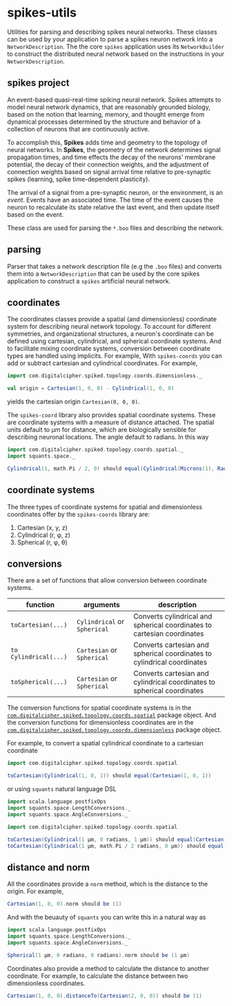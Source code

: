 # spikes-utils
Utilities for parsing and describing spikes neural networks. These classes can be used by your application to 
parse a spikes neuron network into a `NetworkDescription`. The the core `spikes` application uses its `NetworkBuilder` 
to construct the distributed neural network based on the instructions in your `NetworkDescription`.

## spikes project
An event-based quasi-real-time spiking neural network. Spikes attempts to model neural network dynamics, that are reasonably
grounded biology, based on the notion that learning, memory, and thought emerge from dynamical processes
determined by the structure and behavior of a collection of neurons that are continuously active.

To accomplish this, **Spikes** adds time and geometry to the topology of neural networks. In **Spikes**, the geometry of the network
determines signal propagation times, and time effects the decay of the neurons' membrane potential, the decay of their connection weights,
and the adjustment of connection weights based on signal arrival time relative to pre-synaptic spikes (learning, spike 
time-dependent plasticity). 

The arrival of a signal from a pre-synaptic neuron, or the environment, is an *event*. Events have an
associated time. The time of the event causes the neuron to recalculate its state relative the last event, and then
update itself based on the event.

These class are used for parsing the `*.boo` files and describing the network. 

## parsing
Parser that takes a network description file (e.g the `.boo` files) and converts them into a `NetworkDescription` that 
can be used by the core spikes application to construct a `spikes` artificial neural network.

## coordinates
The coordinates classes provide a spatial (and dimensionless) coordinate system for describing neural
network topology. To account for different symmetries, and organizational structures, a neuron's coordinate
can be defined using cartesian, cylindrical, and spherical coordinate systems. And to facilitate mixing 
coordinate systems, conversion between coordinate types are handled using implicits. For example, With 
`spikes-coords` you can add or subtract cartesian and cylindrical coordinates. For example,

```scala
import com.digitalcipher.spiked.topology.coords.dimensionless._

val origin = Cartesian(1, 0, 0) - Cylindrical(1, 0, 0)
```

yields the cartesian origin `Cartesian(0, 0, 0)`.

The `spikes-coord` library also provides spatial coordinate systems. These are coordinate systems with
a measure of distance attached. The spatial units default to µm for distance, which are biologically 
sensible for describing neuronal locations. The angle default to radians. In this way

```scala
import com.digitalcipher.spiked.topology.coords.spatial._
import squants.space._

Cylindrical(1, math.Pi / 2, 0) should equal(Cylindrical(Microns(1), Radians(math.Pi / 2), Microns(0)))
```

## coordinate systems

The three types of coordinate systems for spatial and dimensionless coordinates offer by the `spikes-coords` 
library are:
1. Cartesian (x, y, z)
2. Cylindrical (r, φ, z)
3. Spherical (r, φ, θ)

## conversions
There are a set of functions that allow conversion between coordinate systems. 

| function | arguments | description |
| -------- | --- | --- |
| `toCartesian(...)` | `Cylindrical` or `Spherical` | Converts cylindrical and spherical coordinates to cartesian coordinates |
| `to Cylindrical(...)` | `Cartesian` or `Spherical` | Converts cartesian and spherical coordinates to cylindrical coordinates |
| `toSpherical(...)` | `Cartesian` or `Spherical` | Converts cartesian and cylindrical coordinates to spherical coordinates |

The conversion functions for spatial coordinate systems is in the 
[`com.digitalcipher.spiked.topology.coords.spatial`](src/main/scala/com/digitalcipher/spiked/topology/coords/spatial/package.scala) 
package object. And the conversion functions for dimensionless coordinates are in the 
[`com.digitalcipher.spiked.topology.coords.dimensionless`](src/main/scala/com/digitalcipher/spiked/topology/coords/dimensionless/package.scala)
package object. 
 
For example, to convert a spatial cylindrical coordinate to a cartesian coordinate
```scala
import com.digitalcipher.spiked.topology.coords.spatial

toCartesian(Cylindrical(1, 0, 1)) should equal(Cartesian(1, 0, 1))
```

or using `squants` natural language DSL
```scala
import scala.language.postfixOps
import squants.space.LengthConversions._
import squants.space.AngleConversions._

import com.digitalcipher.spiked.topology.coords.spatial

toCartesian(Cylindrical(1 µm, 0 radians, 1 µm)) should equal(Cartesian(1 µm, 0 µm, 1 µm))
toCartesian(Cylindrical(1 µm, math.Pi / 2 radians, 0 µm)) should equal(Cartesian(0 µm, 1 µm, 0 µm))
```

## distance and norm
All the coordinates provide a `norm` method, which is the distance to the origin. For example,
```scala
Cartesian(1, 0, 0).norm should be (1)
```

And with the beuauty of `squants` you can write this in a natural way as
```scala
import scala.language.postfixOps
import squants.space.LengthConversions._
import squants.space.AngleConversions._

Spherical(1 µm, 0 radians, 0 radians).norm should be (1 µm)
```

Coordinates also provide a method to calculate the distance to another coordinate. For example,
to calculate the distance between two dimensionless coordinates.
```scala
Cartesian(1, 0, 0).distanceTo(Cartesian(2, 0, 0)) should be (1)
```